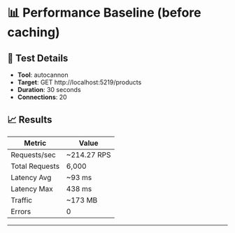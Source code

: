 ﻿# 📊 Performance Baseline (before caching)

## 🔧 Test Details
- **Tool**: autocannon
- **Target**: GET http://localhost:5219/products
- **Duration**: 30 seconds
- **Connections**: 20

## 📈 Results

| Metric        | Value         |
|---------------|---------------|
| Requests/sec  | ~214.27 RPS   |
| Total Requests | 6,000         |
| Latency Avg   | ~93 ms        |
| Latency Max   | 438 ms        |
| Traffic       | ~173 MB       |
| Errors        | 0             |

---